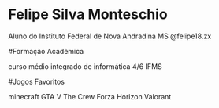 # Felipe Silva Monteschio

Aluno do Instituto Federal de Nova Andradina MS
@felipe18.zx


#Formação Acadêmica

curso médio integrado de informática 4/6 IFMS 


#Jogos Favoritos

minecraft
GTA V
The Crew
Forza Horizon
Valorant

